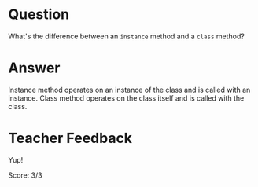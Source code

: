# Question
What's the difference between an `instance` method and a `class` method?

# Answer
Instance method operates on an instance of the class and is called with an instance. Class method operates on the class itself and is called with the class.

# Teacher Feedback

Yup!

Score: 3/3